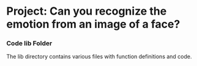# Project: Can you recognize the emotion from an image of a face?

### Code lib Folder

The lib directory contains various files with function definitions and code.

